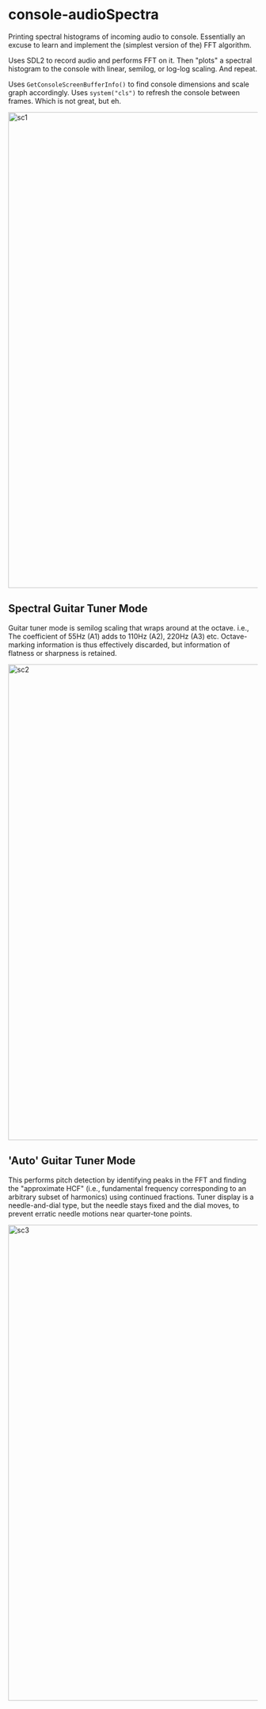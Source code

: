 # console-audioSpectra
Printing spectral histograms of incoming audio to console.
Essentially an excuse to learn and implement the (simplest version of the) FFT algorithm.

Uses SDL2 to record audio and performs FFT on it. Then "plots" a spectral histogram to the console with linear, semilog, or log-log scaling. And repeat.

Uses `GetConsoleScreenBufferInfo()` to find console dimensions and scale graph accordingly. Uses `system("cls")` to refresh the console between frames. Which is not great, but eh.

<img width="960" alt="sc1" src="https://github.com/RandomVertebrate/console-audioSpectra/assets/54997017/f63131fa-9d64-4799-919c-1b24cc7239d4">

## Spectral Guitar Tuner Mode
Guitar tuner mode is semilog scaling that wraps around at the octave.
i.e., The coefficient of 55Hz (A1) adds to 110Hz (A2), 220Hz (A3) etc.
Octave-marking information is thus effectively discarded, but information of flatness or sharpness is retained.

<img width="960" alt="sc2" src="https://github.com/RandomVertebrate/console-audioSpectra/assets/54997017/4ef75b59-4d2c-492f-a8ed-6b29b1e8675f">

## 'Auto' Guitar Tuner Mode
This performs pitch detection by identifying peaks in the FFT and finding the "approximate HCF" (i.e., fundamental frequency corresponding to an arbitrary subset of harmonics) using continued fractions.
Tuner display is a needle-and-dial type, but the needle stays fixed and the dial moves, to prevent erratic needle motions near quarter-tone points.

<img width="960" alt="sc3" src="https://github.com/RandomVertebrate/console-audioSpectra/assets/54997017/105a587b-7851-4dd9-95ca-40a994bc3395">

